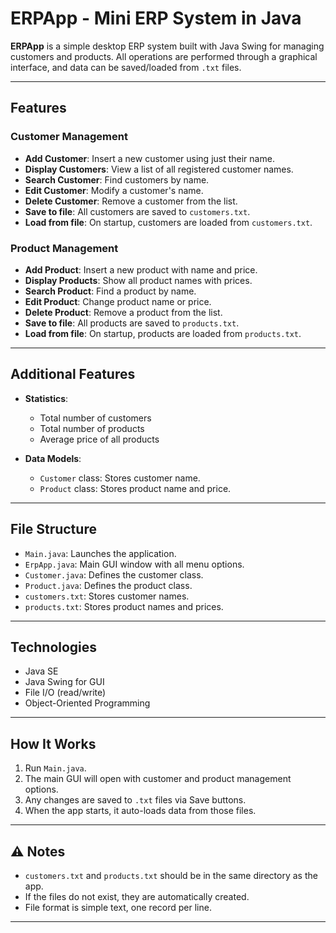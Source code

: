 # ERPApp - Mini ERP System in Java

**ERPApp** is a simple desktop ERP system built with Java Swing for managing customers and products. All operations are performed through a graphical interface, and data can be saved/loaded from `.txt` files.

---

##  Features

###  Customer Management
- **Add Customer**: Insert a new customer using just their name.
- **Display Customers**: View a list of all registered customer names.
- **Search Customer**: Find customers by name.
- **Edit Customer**: Modify a customer's name.
- **Delete Customer**: Remove a customer from the list.
- **Save to file**: All customers are saved to `customers.txt`.
- **Load from file**: On startup, customers are loaded from `customers.txt`.

###  Product Management
- **Add Product**: Insert a new product with name and price.
- **Display Products**: Show all product names with prices.
- **Search Product**: Find a product by name.
- **Edit Product**: Change product name or price.
- **Delete Product**: Remove a product from the list.
- **Save to file**: All products are saved to `products.txt`.
- **Load from file**: On startup, products are loaded from `products.txt`.

---

##  Additional Features

- **Statistics**:
  - Total number of customers
  - Total number of products
  - Average price of all products

- **Data Models**:
  - `Customer` class: Stores customer name.
  - `Product` class: Stores product name and price.

---

##  File Structure

- `Main.java`: Launches the application.
- `ErpApp.java`: Main GUI window with all menu options.
- `Customer.java`: Defines the customer class.
- `Product.java`: Defines the product class.
- `customers.txt`: Stores customer names.
- `products.txt`: Stores product names and prices.

---

##  Technologies

- Java SE
- Java Swing for GUI
- File I/O (read/write)
- Object-Oriented Programming

---

##  How It Works

1. Run `Main.java`.
2. The main GUI will open with customer and product management options.
3. Any changes are saved to `.txt` files via Save buttons.
4. When the app starts, it auto-loads data from those files.

---

## ⚠ Notes

- `customers.txt` and `products.txt` should be in the same directory as the app.
- If the files do not exist, they are automatically created.
- File format is simple text, one record per line.
---

